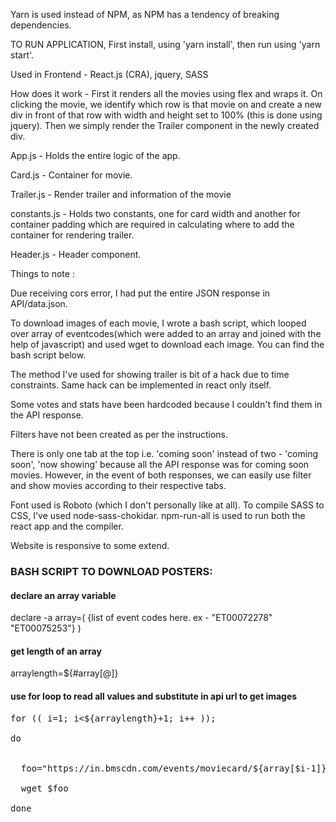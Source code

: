 Yarn is used instead of NPM, as NPM has a tendency of breaking dependencies.

TO RUN APPLICATION, First install, using 'yarn install', then run using 'yarn start'.

Used in Frontend - React.js (CRA), jquery, SASS

How does it work - First it renders all the movies using flex and wraps it. On clicking the movie, we identify which row is that movie on and create a new div in front of that row with width and height set to 100% (this is done using jquery). Then we simply render the Trailer component in the newly created div.

App.js - Holds the entire logic of the app.

Card.js - Container for movie.

Trailer.js - Render trailer and information of the movie

constants.js - Holds two constants, one for card width and another for container padding which are required in calculating where to add the container for rendering trailer.

Header.js - Header component.

Things to note :

Due receiving cors error, I had put the entire JSON response in API/data.json.

To download images of each movie, I wrote a bash script, which looped over array of eventcodes(which were added to an array and joined with the help of javascript) and used wget to download each image. You can find the bash script below.

The method I've used for showing trailer is bit of a hack due to time constraints. Same hack can be implemented in react only itself.

Some votes and stats have been hardcoded because I couldn't find them in the API response.

Filters have not been created as per the instructions.

There is only one tab at the top i.e. 'coming soon' instead of two - 'coming soon', 'now showing' because all the API response was for coming soon movies. However, in the event of both responses, we can easily use filter and show movies according to their respective tabs.

Font used is Roboto (which I don't personally like at all). To compile SASS to CSS, I've used node-sass-chokidar. npm-run-all is used to run both the react app and the compiler.

Website is responsive to some extend.


### BASH SCRIPT TO DOWNLOAD POSTERS:

#### declare an array variable
declare -a array=( {list of event codes here. ex - "ET00072278" "ET00075253"}  )

#### get length of an array
arraylength=${#array[@]}

#### use for loop to read all values and substitute in api url to get images
<pre>
for (( i=1; i<${arraylength}+1; i++ )); <br/>
do
</br>
  foo="https://in.bmscdn.com/events/moviecard/${array[$i-1]}.jpg"<br/>
  wget $foo<br/>
done
</pre>
